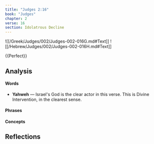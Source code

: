 ```yaml
---
title: "Judges 2:16"
book: "Judges"
chapter: 2
verse: 16
section: Idolatrous Decline
---
```

![[/Greek/Judges/002/Judges-002-016G.md#Text]]
![[/Hebrew/Judges/002/Judges-002-016H.md#Text]]

{{Perfect}}

## Analysis

#### Words
- **Yahweh** — Israel's God is the clear actor in this verse.  This is Divine Intervention, in the clearest sense.

#### Phrases

#### Concepts

## Reflections
